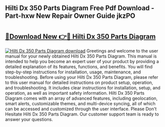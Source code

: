## Hilti Dx 350 Parts Diagram Free Pdf Download - Part-hxw New Repair Owner Guide jkzPO

# <h2><a href="http://dfqb2h7.blite.top/?on=Hilti+Dx+350+Parts+Diagram">🔗Download New 👉🔴 Hilti Dx 350 Parts Diagram</a></h2>

[![Hilti Dx 350 Parts Diagram download](https://i.imgur.com/lujVjoI.png)](http://dfqb2h7.blite.top/?on=Hilti+Dx+350+Parts+Diagram)
Greetings and welcome to the user manual for your newly obtained Hilti Dx 350 Parts Diagram. This manual is intended to help you become an expert user of your product by providing a detailed explanation of its features, functions, and benefits. You will find step-by-step instructions for installation, usage, maintenance, and troubleshooting. Before using your Hilti Dx 350 Parts Diagram, please refer to this user manual for detailed instructions on product setup, operation, and troubleshooting. It includes clear instructions for installation, setup, and operation, as well as important safety information. Hilti Dx 350 Parts Diagram comes with an array of advanced features, including geolocation, smart alerts, customizable themes, and multi-device syncing, all of which can be accessed and customized through the user interface. Please Don't Hesitate Hilti Dx 350 Parts Diagram. Our customer support team is ready to answer your questions.
